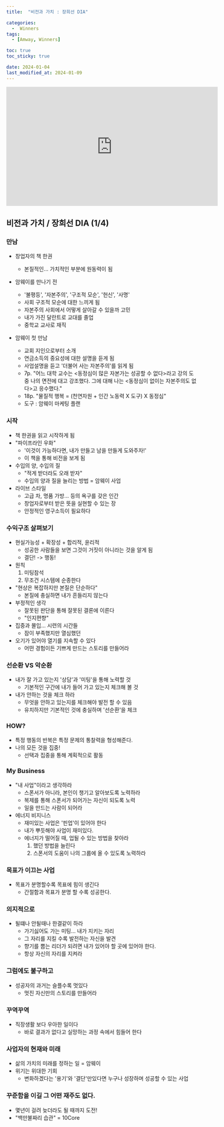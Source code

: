 ```yaml
---
title:  "비전과 가치 : 장희선 DIA" 

categories:
  -  Winners
tags:
  - [Amway, Winners]

toc: true
toc_sticky: true

date: 2024-01-04
last_modified_at: 2024-01-09
---
```



<iframe width="560" height="315" src="https://www.youtube.com/embed/9njYGGJotAU?si=4O6d4CyAngI5-a0U" title="YouTube video player" frameborder="0" allow="accelerometer; autoplay; clipboard-write; encrypted-media; gyroscope; picture-in-picture; web-share" allowfullscreen></iframe>


## 비전과 가치 / 장희선 DIA (1/4)
### 만남
+ 창업자의 책 한권
  - 본질적인... 가치적인 부분에 원동력이 됨

+ 암웨이를 만나기 전
  - '불평등', '자본주의', '구조적 모순', '헌신', '사명'
  - 사회 구조적 모순에 대한 느끼게 됨
  - 자본주의 사회에서 어떻게 살아갈 수 있을까 고민
  - 내가 가진 달란트로 교대를 졸업
  - 중학교 교사로 재직

+ 암웨이 첫 만남
  - 교회 지인으로부터 소개
  - 연금소득의 중요성에 대한 설명을 듣게 됨
  - 사업설명을 듣고 '더불어 사는 자본주의'를 읽게 됨
  - 7p. "어느 대학 교수는 <동정심이 많은 자본가는 성공할 수 없다>라고 강의 도중 나의 면전에 대고 강조했다. 그에 대해 나는 <동정심이 없이는 자본주의도 없다>고 응수했다."
  - 18p. "물질적 행복 = (천연자원 + 인간 노동력 X 도구) X 동정심"
  - 도구 : 암웨이 마케팅 플랜

### 시작
+ 책 한권을 읽고 시작하게 됨
+ "파이프라인 우화"
  - '이것이 가능하다면, 내가 만들고 남을 만들게 도와주자!'
  - 이 책을 통해 비전을 보게 됨
+ 수입의 양, 수입의 질
  - "적게 받더라도 오래 받자"
  - 수입의 양과 질을 늘리는 방법 = 암웨이 사업
+ 라이브 스타일
  - 고급 차, 명품 가방... 등의 욕구를 갖은 인간
  - 창업자로부터 받은 뜻을 실현할 수 있는 장
  - 안정적인 영구소득이 필요하다

### 수익구조 살펴보기
+ 현실가능성 + 확장성 + 합리적, 윤리적
  - 성공한 사람들을 보면 그것이 거짓이 아니라는 것을 알게 됨
  - 결단! -> 행동!
+ 원칙
  1. 미팅참석
  2. 무조건 시스템에 순종한다
+ "현상은 복잡하지만 본질은 단순하다"
  - 본질에 충실하면 내가 흔들리지 않는다
+ 부정적인 생각
  - 잘못된 판단을 통해 잘못된 결론에 이른다
  - "인지편향"
+ 집중과 몰입... 시련의 시간들
  - 잠이 부족했지만 열심했던
+ 오기가 있어야 열기를 지속할 수 있다
  - 어떤 경험이든 기쁘게 만드는 스토리를 만들어라

### 선순환 VS 악순환
+ 내가 잘 가고 있는지 '상담'과 '미팅'을 통해 노력할 것
  - 기본적인 구간에 내가 들어 가고 있는지 체크해 볼 것
+ 내가 안하는 것을 체크 하라
  - 무엇을 안하고 있는지를 체크해야 발전 할 수 있음
  - 유치하지만 기본적인 것에 충실하며 '선순환'을 체크

### HOW?
+ 특정 행동의 반복은 특정 문제의 통찰력을 형성해준다.
+ 나의 모든 것을 집중!
  - 선택과 집중을 통해 계획적으로 활동

### My Business
+ "내 사업"이라고 생각하라
  - 스폰서가 아니라, 본인이 챙기고 알아보도록 노력하라
  - 복제를 통해 스폰서가 되어가는 자신이 되도록 노력
  - 일을 만드는 사람이 되어라
+ 에너지 비지니스
  - 재미있는 사업은 '핀업'이 있어야 한다
  - 내가 뿌듯해야 사업이 재미있다.
  - 에너지가 떨어질 때, 업될 수 있는 방법을 찾아라
    1. 했던 방법을 늘린다
    2. 스폰서의 도움이 나의 그룹에 올 수 있도록 노력하라


### 목표가 이끄는 사업
+ 목표가 분명할수록 목표에 힘이 생긴다
  - 간절함과 목표가 분명 할 수록 성공한다.

### 의지적으로
+ 될떄나 안될때나 한결같이 하라
  - 가기싫어도 가는 미팅... 내가 지키는 자리
  - 그 자리를 지킬 수록 발전하는 자신을 발견
  - 향기를 뿝는 리더가 되려면 내가 있어야 할 곳에 있어야 한다.
  - 항상 자신의 자리를 지켜라

### 그럼에도 불구하고
+ 성공자의 과거는 슬플수록 멋있다
  - 멋진 자신만의 스토리를 만들어라

### 꾸역꾸역
+ 직장생활 보다 우아한 일이다
  - 바로 결과가 없다고 실망하는 과정 속에서 힘들어 한다

### 사업자의 현재와 미래
+ 삶의 가치의 미래를 정하는 일 = 암웨이
+ 위기는 위대한 기회
  - 변화하겠다는 '용기'와 '결단'만있다면 누구나 성장하며 성공할 수 있는 사업

### 꾸준함을 이길 그 어떤 재주도 없다.
+ 몇년이 걸려 늦더라도 될 때까지 도전!
+ "백만불짜리 습관" = 10Core